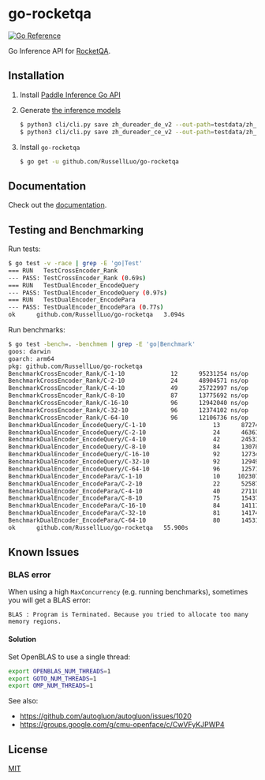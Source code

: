 # go-rocketqa

[![Go Reference](https://pkg.go.dev/badge/RussellLuo/go-rocketqa/vulndb.svg)][2]

Go Inference API for [RocketQA][1].


## Installation

1. Install [Paddle Inference Go API][3]
2. Generate [the inference models](cli/README.md#save-inference-model)

    ```bash
    $ python3 cli/cli.py save zh_dureader_de_v2 --out-path=testdata/zh_dureader_de_v2
    $ python3 cli/cli.py save zh_dureader_ce_v2 --out-path=testdata/zh_dureader_ce_v2
    ```
   
3. Install `go-rocketqa`

    ```bash
    $ go get -u github.com/RussellLuo/go-rocketqa
    ```


## Documentation

Check out the [documentation][2].


## Testing and Benchmarking

Run tests:

```bash
$ go test -v -race | grep -E 'go|Test'
=== RUN   TestCrossEncoder_Rank
--- PASS: TestCrossEncoder_Rank (0.69s)
=== RUN   TestDualEncoder_EncodeQuery
--- PASS: TestDualEncoder_EncodeQuery (0.97s)
=== RUN   TestDualEncoder_EncodePara
--- PASS: TestDualEncoder_EncodePara (0.77s)
ok  	github.com/RussellLuo/go-rocketqa	3.094s
```

Run benchmarks:

```bash
$ go test -bench=. -benchmem | grep -E 'go|Benchmark'
goos: darwin
goarch: arm64
pkg: github.com/RussellLuo/go-rocketqa
BenchmarkCrossEncoder_Rank/C-1-10      	      12	  95231254 ns/op	   21522 B/op	     557 allocs/op
BenchmarkCrossEncoder_Rank/C-2-10      	      24	  48904571 ns/op	   21224 B/op	     555 allocs/op
BenchmarkCrossEncoder_Rank/C-4-10      	      49	  25722997 ns/op	   21154 B/op	     554 allocs/op
BenchmarkCrossEncoder_Rank/C-8-10      	      87	  13775692 ns/op	   21003 B/op	     557 allocs/op
BenchmarkCrossEncoder_Rank/C-16-10     	      96	  12942040 ns/op	   20965 B/op	     555 allocs/op
BenchmarkCrossEncoder_Rank/C-32-10     	      96	  12374102 ns/op	   20869 B/op	     554 allocs/op
BenchmarkCrossEncoder_Rank/C-64-10     	      96	  12106736 ns/op	   20867 B/op	     554 allocs/op
BenchmarkDualEncoder_EncodeQuery/C-1-10         	      13	  87274330 ns/op	   91977 B/op	     463 allocs/op
BenchmarkDualEncoder_EncodeQuery/C-2-10         	      24	  46361825 ns/op	   92004 B/op	     464 allocs/op
BenchmarkDualEncoder_EncodeQuery/C-4-10         	      42	  24531967 ns/op	   92054 B/op	     465 allocs/op
BenchmarkDualEncoder_EncodeQuery/C-8-10         	      84	  13078837 ns/op	   91868 B/op	     463 allocs/op
BenchmarkDualEncoder_EncodeQuery/C-16-10        	      92	  12734853 ns/op	   91831 B/op	     460 allocs/op
BenchmarkDualEncoder_EncodeQuery/C-32-10        	      92	  12949048 ns/op	   91796 B/op	     462 allocs/op
BenchmarkDualEncoder_EncodeQuery/C-64-10        	      96	  12571607 ns/op	   91839 B/op	     462 allocs/op
BenchmarkDualEncoder_EncodePara/C-1-10          	      10	 102307329 ns/op	   97323 B/op	     600 allocs/op
BenchmarkDualEncoder_EncodePara/C-2-10          	      22	  52587379 ns/op	   97290 B/op	     599 allocs/op
BenchmarkDualEncoder_EncodePara/C-4-10          	      40	  27110265 ns/op	   97255 B/op	     597 allocs/op
BenchmarkDualEncoder_EncodePara/C-8-10          	      75	  15437987 ns/op	   97171 B/op	     597 allocs/op
BenchmarkDualEncoder_EncodePara/C-16-10         	      84	  14117255 ns/op	   97148 B/op	     597 allocs/op
BenchmarkDualEncoder_EncodePara/C-32-10         	      81	  14174034 ns/op	   97116 B/op	     596 allocs/op
BenchmarkDualEncoder_EncodePara/C-64-10         	      80	  14531767 ns/op	   97123 B/op	     597 allocs/op
ok  	github.com/RussellLuo/go-rocketqa	55.900s
```

## Known Issues

### BLAS error

When using a high `MaxConcurrency` (e.g. running benchmarks), sometimes you will get a BLAS error:

```
BLAS : Program is Terminated. Because you tried to allocate too many memory regions.
```

#### Solution

Set OpenBLAS to use a single thread:

```bash
export OPENBLAS_NUM_THREADS=1
export GOTO_NUM_THREADS=1
export OMP_NUM_THREADS=1
```

See also:
- https://github.com/autogluon/autogluon/issues/1020
- https://groups.google.com/g/cmu-openface/c/CwVFyKJPWP4


## License

[MIT](LICENSE)


[1]: https://github.com/PaddlePaddle/RocketQA
[2]: https://pkg.go.dev/github.com/RussellLuo/go-rocketqa
[3]: https://www.paddlepaddle.org.cn/inference/master/guides/install/go_install.html
